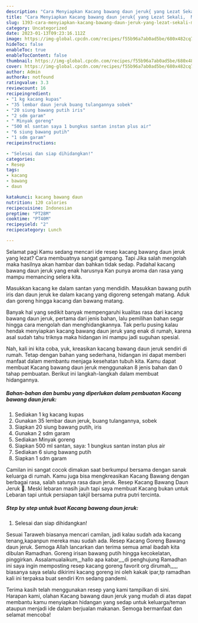 ```yaml
---
description: "Cara Menyiapkan Kacang bawang daun jeruk{ yang Lezat Sekali,  Menu Buat lebaran"
title: "Cara Menyiapkan Kacang bawang daun jeruk{ yang Lezat Sekali,  Menu Buat lebaran"
slug: 1393-cara-menyiapkan-kacang-bawang-daun-jeruk-yang-lezat-sekali-menu-buat-lebaran
category: Uncategorized
date: 2023-01-13T09:23:16.112Z
image: https://img-global.cpcdn.com/recipes/f55b96a7ab0ad5be/680x482cq70/kacang-bawang-daun-jeruk-foto-resep-utama.jpg
hideToc: false
enableToc: true
enableTocContent: false
thumbnail: https://img-global.cpcdn.com/recipes/f55b96a7ab0ad5be/680x482cq70/kacang-bawang-daun-jeruk-foto-resep-utama.jpg
cover: https://img-global.cpcdn.com/recipes/f55b96a7ab0ad5be/680x482cq70/kacang-bawang-daun-jeruk-foto-resep-utama.jpg
author: Admin
authorAv: notfound
ratingvalue: 3.3
reviewcount: 16
recipeingredient:
- "1 kg kacang kupas"
- "35 lembar daun jeruk buang tulangannya sobek"
- "20 siung bawang putih iris"
- "2 sdm garam"
- " Minyak goreng"
- "500 ml santan saya 1 bungkus santan instan plus air"
- "6 siung bawang putih"
- "1 sdm garam"
recipeinstructions:

- "Selesai dan siap dihidangkan!"
categories:
- Resep
tags:
- kacang
- bawang
- daun

katakunci: kacang bawang daun 
nutrition: 120 calories
recipecuisine: Indonesian
preptime: "PT28M"
cooktime: "PT40M"
recipeyield: "2"
recipecategory: Lunch

---
```



Selamat pagi Kamu sedang mencari ide resep kacang bawang daun jeruk yang lezat? Cara membuatnya sangat gampang. Tapi Jika salah mengolah maka hasilnya akan hambar dan bahkan tidak sedap. Padahal kacang bawang daun jeruk yang enak harusnya Kan punya aroma dan rasa yang mampu memancing selera kita.


Masukkan kacang ke dalam santan yang mendidih. Masukkan bawang putih iris dan daun jeruk ke dalam kacang yang digoreng setengah matang. Aduk dan goreng hingga kacang dan bawang matang.

Banyak hal yang sedikit banyak mempengaruhi kualitas rasa dari kacang bawang daun jeruk, pertama dari jenis bahan, lalu pemilihan bahan segar hingga cara mengolah dan menghidangkannya. Tak perlu pusing kalau hendak menyiapkan kacang bawang daun jeruk yang enak di rumah, karena asal sudah tahu triknya maka hidangan ini mampu jadi suguhan spesial.


Nah, kali ini kita coba, yuk, kreasikan kacang bawang daun jeruk sendiri di rumah. Tetap dengan bahan yang sederhana, hidangan ini dapat memberi manfaat dalam membantu menjaga kesehatan tubuh kita. Kamu dapat membuat Kacang bawang daun jeruk menggunakan 8 jenis bahan dan 0 tahap pembuatan. Berikut ini langkah-langkah dalam membuat hidangannya.

<!--inarticleads1-->

##### Bahan-bahan dan bumbu yang diperlukan dalam pembuatan Kacang bawang daun jeruk:

1. Sediakan 1 kg kacang kupas
1. Gunakan 35 lembar daun jeruk, buang tulangannya, sobek
1. Siapkan 20 siung bawang putih, iris
1. Gunakan 2 sdm garam
1. Sediakan  Minyak goreng
1. Siapkan 500 ml santan, saya: 1 bungkus santan instan plus air
1. Sediakan 6 siung bawang putih
1. Siapkan 1 sdm garam


Camilan ini sangat cocok dimakan saat berkumpul bersama dengan sanak keluarga di rumah. Kamu juga bisa mengkreasikan Kacang Bawang dengan berbagai rasa, salah satunya rasa daun jeruk. Resep Kacang Bawang Daun Jeruk 🍊. Meski lebaran masih jauh tapi saya membuat Kacang bukan untuk Lebaran tapi untuk persiapan takjil bersama putra putri tercinta. 

<!--inarticleads2-->

##### Step by step untuk buat Kacang bawang daun jeruk:


1. Selesai dan siap dihidangkan!

Sesuai Taraweh biasanya mencari camilan, jadi kalau sudah ada kacang tenang,kapanpun mereka mau sudah ada. Resep Kacang Goreng Bawang daun jeruk. Semoga Allah lancarkan dan terima semua amal ibadah kita dibulan Ramadhan. Goreng irisan bawang putih hingga kecokelatan, pinggirkan. Assalamualaikum,,,hallo apa kabar,,,,di penghujung Ramadhan ini saya ingin memposting resep kacang goreng favorit org dirumah,,,,, biasanya saya selalu dikirimi kacang goreng ini oleh kakak ipar,tp ramadhan kali ini terpaksa buat sendiri Krn sedang pandemi. 

Terima kasih telah menggunakan resep yang kami tampilkan di sini. Harapan kami, olahan Kacang bawang daun jeruk yang mudah di atas dapat membantu kamu menyiapkan hidangan yang sedap untuk keluarga/teman ataupun menjadi ide dalam berjualan makanan. Semoga bermanfaat dan selamat mencoba!
